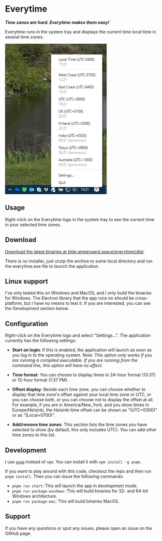 # Everytime

***Time zones are hard. Everytime makes them easy!***

Everytime runs in the system tray and displays the current time local time in several time zones.

![example screencap](https://raw.githubusercontent.com/kiprobinson/everytime/master/screencap.jpg)

## Usage

Right-click on the Everytime logo in the system tray to see the current time in your selected time zones.

## Download

[Download the latest binaries at tilde.ampersand.space/everytime/dist][binaries].

There is no installer, just unzip the archive to some local directory and run the everytime.exe file to launch the application.

## Linux support

I've only tested this on Windows and MacOS, and I only build the binaries for Windows. The Electron library that the app runs on should be cross-platform, but I have no means to test it. If you are interested, you can see the Development section below.

## Configuration

Right-click on the Everytime logo and select "Settings...". The application currently has the following settings:

* **Start on login**: If this is enabled, the application will launch as soon as you log in to the operating system. *Note: This option only works if you are running a compiled executable. If you are running from the command line, this option will have no effect.*

* **Time format**: You can choose to display times in 24-hour format (13:37) or 12-hour format (1:37 PM).

* **Offset display**: Beside each time zone, you can choose whether to display that time zone's offset against your local time zone or UTC, or you can choose both, or you can choose not to display the offset at all. For example, if you are in America/New_York, and you show times in Europe/Helsinki, the Helsinki time offset can be shown as "(UTC+0300)" or as "(Local+0700)".

* **Add/remove time zones**: This section lists the time zones you have selected to show (by default, this only includes UTC). You can add other time zones to this list.

## Development

I use [`pnpm`][pnpm] instead of `npm`. You can install it with `npm install -g pnpm`.

If you want to play around with this code, checkout the repo and then run `pnpm install`. Then you can issue the following commands:

* `pnpm run start`: This will launch the app in development mode.
* `pnpm run package-windows`: This will build binaries for 32- and 64-bit Windows architecture.
* `pnpm run package-mac`: This will build binaries MacOS.

## Support

If you have any questions or spot any issues, please open an issue on the GitHub page.


[binaries]: https://tilde.ampersand.space/everytime/dist
[pnpm]: https://pnpm.io/
